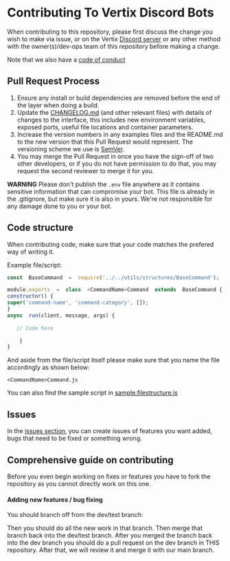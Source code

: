 
# Contributing To Vertix Discord Bots
When contributing to this repository, please first discuss the change you wish to make via issue, or on the Vertix [Discord server](https://vertixstudios.com/discord) or any other method with the owner(s)/dev-ops team of this repository before making a change.

Note that we also have a [code of conduct](CODE_OF_CONDUCT.md)

## Pull Request Process

1. Ensure any install or build dependencies are removed before the end of the layer when doing a 
   build.
2. Update the [CHANGELOG.md](CHANGELOG.MD) (and other relevant files) with details of changes to the interface, this includes new environment variables, exposed ports, useful file locations and container parameters.
3. Increase the version numbers in any examples files and the README.md to the new version that this
   Pull Request would represent. The versioning scheme we use is [SemVer](http://semver.org/).
4. You may merge the Pull Request in once you have the sign-off of two other developers, or if you 
   do not have permission to do that, you may request the second reviewer to merge it for you.


**WARNING** Please don't publish the `.env` file anywhere as it contains sensitive information that can compromise your bot. This file is already in the .gitignore, but make sure it is also in yours. We're not responsible for any damage done to you or your bot.

## Code structure
When contributing code, make sure that your code matches the prefered way of writing it.

Example file/script:
```js
const  BaseCommand  =  require('../../utils/structures/BaseCommand');

module.exports  =  class  <CommandName>Command  extends  BaseCommand {
constructor() {
super('command-name', 'command-category', []);
}
async  run(client, message, args) {
   
   // Code here

	}
}

```

And aside from the file/script itself please make sure that you name the file accordingly as shown below:

`<CommandName>Command.js`

You can also find the sample script in [sample.filestructure.js]()

## Issues
In the [issues section](), you can create issues of features you want added, bugs that need to be fixed or something wrong.


## Comprehensive guide on contributing
Before you even begin working on fixes or features you have to fork the repository as you cannot directly work on this one.

#### Adding new features / bug fixing
You should branch off from the dev/test branch:

Then you should do all the new work in that branch. Then merge that branch back into the dev/test branch.
After you merged the branch back into the dev branch you should do a pull request on the dev branch in THIS repository. After that, we will review it and merge it with our main branch.
